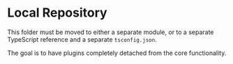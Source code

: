 # Local Repository

This folder must be moved to either a separate module, or to a separate TypeScript reference and a separate `tsconfig.json`.

The goal is to have plugins completely detached from the core functionality.

